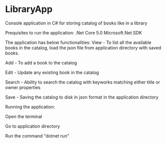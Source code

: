 # LibraryApp
Console application in C# for storing catalog of books like in a library

Prequisites to run the application:
.Net Core 5.0
Microsoft.Net.SDK

The application has below functionalities:
View - To list all the available books in the catalog, load the json file from application directory with saved books.

Add - To add a book to the catalog

Edit - Update any existing book in the catalog

Search - Ability to search the catalog with keyworks matching either title or owner properties

Save - Saving the catalog to disk in json format in the application directory

Running the application:


Open the terminal 

Go to application directory 

Run the command "dotnet run"
